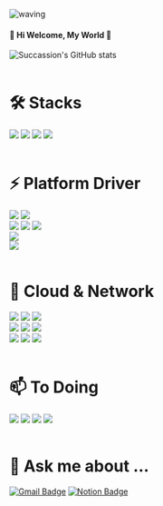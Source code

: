 <!-- https://github.com/kyechan99/capsule-render -->
![waving](https://capsule-render.vercel.app/api?type=waving&height=200&text=Succassion!&fontAlign=80&fontAlignY=40&color=gradient)
#### 👋 Hi Welcome, My World 👋
![Succassion's GitHub stats](https://github-readme-stats.vercel.app/api?username=succassion&show_icons=true&theme=transparent)<br/>
<br/>

# 🛠️ Stacks
<img src="https://img.shields.io/badge/Python-3766AB?style=flat-square&logo=Python&logoColor=white"/> <img src="https://img.shields.io/badge/C-A8B9CC?style=flat-square&logo=C&logoColor=white"/> <img src="https://img.shields.io/badge/Java-F7DF1E?style=flat-square&logo=Java&logoColor=white"/> <img src="https://img.shields.io/badge/Android-3DDC84?style=flat-square&logo=Android&logoColor=white"/><br/>
<br/>

# ⚡ Platform Driver
<img src="https://img.shields.io/badge/Linux-FCC624?style=flat-square&logo=Linux&logoColor=white"/> <img src="https://img.shields.io/badge/BSP-9999FF?style=flat-square&logo=BSP&logoColor=white"/> <br/>
<img src="https://img.shields.io/badge/Audio_Driver-4B5E40?style=flat-square&logo=Audiomack&logoColor=white"/> <img src="https://img.shields.io/badge/Audio_HAL-FF4713?style=flat-square&logo=Audiomack&logoColor=white"/> <img src="https://img.shields.io/badge/Audio_HIDL-F07355?style=flat-square&logo=Audiomack&logoColor=white"/><br/>
<img src="https://img.shields.io/badge/Motor_Driver-00945E?style=flat-square&logo=Motor_Driver&logoColor=white"/><br/>
<img src="https://img.shields.io/badge/Haptic_Driver-35BDB2?style=flat-square&logo=Haptic_Driver&logoColor=white"/><br/>
<br/>

# 🌱 Cloud & Network
<img src="https://img.shields.io/badge/Network_Infra-161D4E?style=flat-square&logo=Autoprefixer&logoColor=white"/> <img src="https://img.shields.io/badge/L2_Switch-404040?style=flat-square&logo=L2_Switch&logoColor=white"/> <img src="https://img.shields.io/badge/L3_Switch-575757?style=flat-square&logo=L3_Switch&logoColor=white"/><br/>
<img src="https://img.shields.io/badge/VMware-607078?style=flat-square&logo=VMware&logoColor=white"/> <img src="https://img.shields.io/badge/Ubuntu-E95420?style=flat-square&logo=Ubuntu&logoColor=white"/> <img src="https://img.shields.io/badge/Linux_Server-FCC624?style=flat-square&logo=Linux&logoColor=white"/><br/>
<img src="https://img.shields.io/badge/Docker-2496ED?style=flat-square&logo=Docker&logoColor=white"/> <img src="https://img.shields.io/badge/Kubernetes-326CE5?style=flat-square&logo=Kubernetes&logoColor=white"/> <img src="https://img.shields.io/badge/Helm-0F1689?style=flat-square&logo=Helm&logoColor=white"/><br/>
<br/>

# 📫 To Doing
<img src="https://img.shields.io/badge/Cloud System-3693F3?style=flat-square&logo=iCloud&logoColor=white"/> <img src="https://img.shields.io/badge/Amazon AWS-232F3E?style=flat-square&logo=Amazon AWS&logoColor=white"/> <img src="https://img.shields.io/badge/CKA-326CE5?style=flat-square&logo=Kubernetes&logoColor=white"/> <img src="https://img.shields.io/badge/Backend-606060?style=flat-square&logo=StackEdit&logoColor=white"/><br/>
<br/>

# 💬 Ask me about ...
[![Gmail Badge](https://img.shields.io/badge/Gmail-d14836?style=flat-square&logo=Gmail&logoColor=white&link=mailto:sucassion@gmail.com)](sucassion@gmail.com)
[![Notion Badge](https://img.shields.io/badge/Notion-000000?style=flat-square&logo=Notion&logoColor=white&link=https://www.notion.so/invite/f436c9431986ca80f98cdda5f8e29d509628094b)](https://www.notion.so/invite/f436c9431986ca80f98cdda5f8e29d509628094b)<br/>
<br/>
<!--
**succassion/succassion** is a ✨ _special_ ✨ repository because its `README.md` (this file) appears on your GitHub profile.

Here are some ideas to get you started:

- 🔭 I’m currently working on ...
- 🌱 I’m currently learning ...
- 👯 I’m looking to collaborate on ...
- 🤔 I’m looking for help with ...
- 💬 Ask me about ...
- 📫 How to reach me: ...
- 😄 Pronouns: ...
- ⚡ Fun fact: ...
-->
